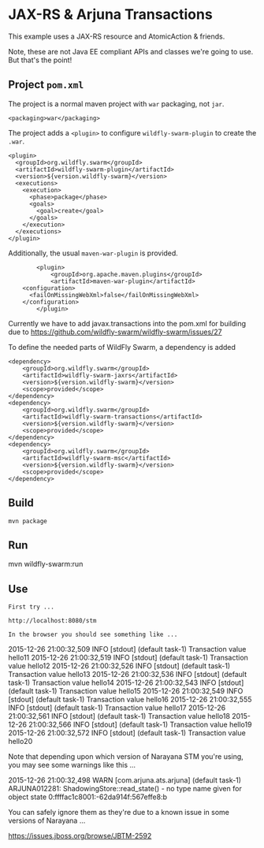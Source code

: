 # JAX-RS & Arjuna Transactions

This example uses a JAX-RS resource and AtomicAction & friends.

Note, these are not Java EE compliant APIs and classes we're going to use. But that's the point!

## Project `pom.xml`

The project is a normal maven project with `war` packaging, not `jar`.

    <packaging>war</packaging>

The project adds a `<plugin>` to configure `wildfly-swarm-plugin` to
create the `.war`.

    <plugin>
      <groupId>org.wildfly.swarm</groupId>
      <artifactId>wildfly-swarm-plugin</artifactId>
      <version>${version.wildfly-swarm}</version>
      <executions>
        <execution>
          <phase>package</phase>
          <goals>
            <goal>create</goal>
          </goals>
        </execution>
      </executions>
    </plugin>

Additionally, the usual `maven-war-plugin` is provided.

            <plugin>
                <groupId>org.apache.maven.plugins</groupId>
                <artifactId>maven-war-plugin</artifactId>
		<configuration>
		  <failOnMissingWebXml>false</failOnMissingWebXml>
		</configuration>
            </plugin>

Currently we have to add javax.transactions into the pom.xml for building due to
https://github.com/wildfly-swarm/wildfly-swarm/issues/27

To define the needed parts of WildFly Swarm, a dependency is added

    <dependency>
        <groupId>org.wildfly.swarm</groupId>
        <artifactId>wildfly-swarm-jaxrs</artifactId>
        <version>${version.wildfly-swarm}</version>
        <scope>provided</scope>
    </dependency>
    <dependency>
        <groupId>org.wildfly.swarm</groupId>
        <artifactId>wildfly-swarm-transactions</artifactId>
        <version>${version.wildfly-swarm}</version>
        <scope>provided</scope>
    </dependency>
    <dependency>
        <groupId>org.wildfly.swarm</groupId>
        <artifactId>wildfly-swarm-msc</artifactId>
        <version>${version.wildfly-swarm}</version>
        <scope>provided</scope>
    </dependency>

## Build

    mvn package

## Run

   mvn wildfly-swarm:run

## Use

    First try ...

    http://localhost:8080/stm

    In the browser you should see something like ...

2015-12-26 21:00:32,509 INFO  [stdout] (default task-1) Transaction value hello11
2015-12-26 21:00:32,519 INFO  [stdout] (default task-1) Transaction value hello12
2015-12-26 21:00:32,526 INFO  [stdout] (default task-1) Transaction value hello13
2015-12-26 21:00:32,536 INFO  [stdout] (default task-1) Transaction value hello14
2015-12-26 21:00:32,543 INFO  [stdout] (default task-1) Transaction value hello15
2015-12-26 21:00:32,549 INFO  [stdout] (default task-1) Transaction value hello16
2015-12-26 21:00:32,555 INFO  [stdout] (default task-1) Transaction value hello17
2015-12-26 21:00:32,561 INFO  [stdout] (default task-1) Transaction value hello18
2015-12-26 21:00:32,566 INFO  [stdout] (default task-1) Transaction value hello19
2015-12-26 21:00:32,572 INFO  [stdout] (default task-1) Transaction value hello20

Note that depending upon which version of Narayana STM you're using, you may see some warnings like this ...

2015-12-26 21:00:32,498 WARN  [com.arjuna.ats.arjuna] (default task-1) ARJUNA012281: ShadowingStore::read_state() - no type name given for object state 0:ffffac1c8001:-62da914f:567effe8:b

You can safely ignore them as they're due to a known issue in some versions of Narayana ...

https://issues.jboss.org/browse/JBTM-2592
